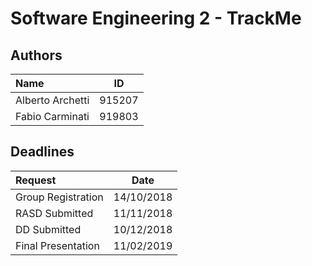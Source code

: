 # Software Engineering 2 - TrackMe

## Authors

|**Name**|**ID**|
|:---|:---:|
|Alberto Archetti|915207|
|Fabio Carminati|919803|

## Deadlines 

|Request|Date|
|:---|:---:|
|Group Registration|14/10/2018|
|RASD Submitted|11/11/2018|
|DD Submitted|10/12/2018|
|Final Presentation|11/02/2019|
